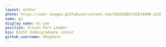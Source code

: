 ```yaml
---
layout: author
photo: https://user-images.githubusercontent.com/59161083/91834908-a1582200-ec83-11ea-82a3-a4d1cceaef20.jpeg
name: gu
display_name: Gu Lee
position: Vision Part Leader
bio: DGIST Undergraduate Junior
github_username: 99sphere
---
```

